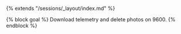 {% extends "/sessions/_layout/index.md" %}

{% block goal %}
Download telemetry and delete photos on 9600.
{% endblock %}
